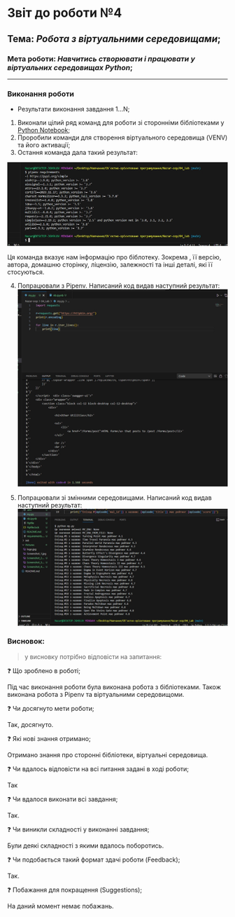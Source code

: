 # Звіт до роботи №4
## Тема: _Робота з віртуальними середовищами_;
### Мета роботи: _Навчитись створювати і працювати у віртуальних середовищах Python_;
---
### Виконання роботи
- Результати виконання завдання 1...N;
1. Виконали цілий ряд команд для роботи зі сторонніми бібліотеками у [Python Notebook](nb.ipynb);
2. Проробили команди  для створення віртуального середовища (VENV) та його активації;
3. Остання команда дала такий результат:

![Alt text](../Pictures/Laba4.1.jpg)

Ця команда вказує нам інформацію про біблотеку. Зокрема , її версію, автора, домашню сторінку, ліцензію, залежності та інші деталі, які її стосуються. 

4. Попрацювали з Pipenv. Написаний код видав наступний результат:
![Alt text](../Pictures/Laba4.2.jpg)

5. Попрацювали зі змінними середовищами. Написаний код видав наступний результат:
![Alt text](../Pictures/Laba4.3.jpg)


### Висновок:
>у висновку потрібно відповісти на запитання:

❓ Що зроблено в роботі;

Під час виконання роботи була виконана робота з бібліотеками. Також виконана робота з Pipenv та віртуальними середовищоми.

❓ Чи досягнуто мети роботи;

Так, досягнуто.

❓ Які нові знання отримано;

Отримано знання про сторонні бібліотеки, віртуальні середовища.

❓ Чи вдалось відповісти на всі питання задані в ході роботи;

Так

❓ Чи вдалося виконати всі завдання;

Так.

❓ Чи виникли складності у виконанні завдання;

Були деякі складності з якими вдалось поборотись.

❓ Чи подобається такий формат здачі роботи (Feedback);

Так.

❓ Побажання для покращення (Suggestions);

На даний момент немає побажань.